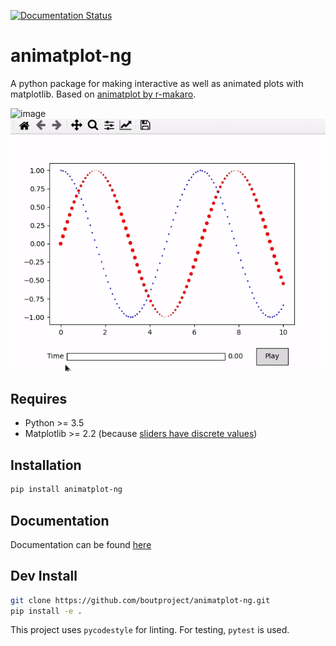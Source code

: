 [![Documentation Status](https://readthedocs.org/projects/animatplot-ng/badge/?version=latest)](https://animatplot-ng.readthedocs.io/en/latest/?badge=latest)

# animatplot-ng
A python package for making interactive as well as animated plots with matplotlib. Based on [animatplot by r-makaro](https://github.com/t-makaro/animatplot).

![image](docs/source/tutorial/images/multiblock.gif)
![image](docs/source/_static/animatplot-mouse.gif)

## Requires
- Python >= 3.5
- Matplotlib >= 2.2 (because [sliders have discrete values](https://matplotlib.org/users/whats_new.html#slider-ui-widget-can-snap-to-discrete-values))
## Installation
```bash
pip install animatplot-ng
```

## Documentation
Documentation can be found [here](https://animatplot-ng.readthedocs.io/en/latest/index.html)

## Dev Install
```bash
git clone https://github.com/boutproject/animatplot-ng.git
pip install -e .
```
This project uses ```pycodestyle``` for linting. For testing, ```pytest``` is used.
